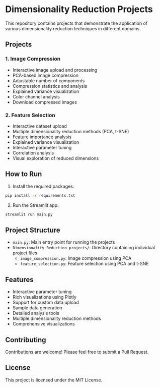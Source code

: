 # Dimensionality Reduction Projects

This repository contains projects that demonstrate the application of various dimensionality reduction techniques in different domains.

## Projects

### 1. Image Compression
- Interactive image upload and processing
- PCA-based image compression
- Adjustable number of components
- Compression statistics and analysis
- Explained variance visualization
- Color channel analysis
- Download compressed images

### 2. Feature Selection
- Interactive dataset upload
- Multiple dimensionality reduction methods (PCA, t-SNE)
- Feature importance analysis
- Explained variance visualization
- Interactive parameter tuning
- Correlation analysis
- Visual exploration of reduced dimensions

## How to Run

1. Install the required packages:
```bash
pip install -r requirements.txt
```

2. Run the Streamlit app:
```bash
streamlit run main.py
```

## Project Structure

- `main.py`: Main entry point for running the projects
- `Dimensionality_Reduction_projects/`: Directory containing individual project files
  - `image_compression.py`: Image compression using PCA
  - `feature_selection.py`: Feature selection using PCA and t-SNE

## Features

- Interactive parameter tuning
- Rich visualizations using Plotly
- Support for custom data upload
- Sample data generation
- Detailed analysis tools
- Multiple dimensionality reduction methods
- Comprehensive visualizations

## Contributing

Contributions are welcome! Please feel free to submit a Pull Request.

## License

This project is licensed under the MIT License. 